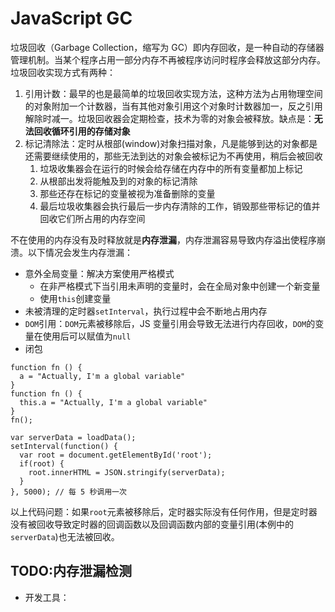 # JavaScript GC

垃圾回收（Garbage Collection，缩写为 GC）即内存回收，是一种自动的存储器管理机制。当某个程序占用一部分内存不再被程序访问时程序会释放这部分内存。垃圾回收实现方式有两种：

1. 引用计数：最早的也是最简单的垃圾回收实现方法，这种方法为占用物理空间的对象附加一个计数器，当有其他对象引用这个对象时计数器加一，反之引用解除时减一。垃圾回收器会定期检查，技术为零的对象会被释放。缺点是：**无法回收循环引用的存储对象**
2. 标记清除法：定时从根部(window)对象扫描对象，凡是能够到达的对象都是还需要继续使用的，那些无法到达的对象会被标记为不再使用，稍后会被回收
   1. 垃圾收集器会在运行的时候会给存储在内存中的所有变量都加上标记
   2. 从根部出发将能触及到的对象的标记清除
   3. 那些还存在标记的变量被视为准备删除的变量
   4. 最后垃圾收集器会执行最后一步内存清除的工作，销毁那些带标记的值并回收它们所占用的内存空间

不在使用的内存没有及时释放就是**内存泄漏**，内存泄漏容易导致内存溢出使程序崩溃。以下情况会发生内存泄漏：

- 意外全局变量：解决方案使用严格模式
  - 在非严格模式下当引用未声明的变量时，会在全局对象中创建一个新变量
  - 使用`this`创建变量
- 未被清理的定时器`setInterval`，执行过程中会不断地占用内存
- `DOM`引用：`DOM`元素被移除后，JS 变量引用会导致无法进行内存回收，`DOM`的变量在使用后可以赋值为`null`
- 闭包

```JS 全局变量案例
function fn () {
  a = "Actually, I'm a global variable"
}
function fn () {
  this.a = "Actually, I'm a global variable"
}
fn();
```

```JS 未清理定时器案例
var serverData = loadData();
setInterval(function() {
  var root = document.getElementById('root');
  if(root) {
    root.innerHTML = JSON.stringify(serverData);
  }
}, 5000); // 每 5 秒调用一次
```

以上代码问题：如果`root`元素被移除后，定时器实际没有任何作用，但是定时器没有被回收导致定时器的回调函数以及回调函数内部的变量引用(本例中的 `serverData`)也无法被回收。

## TODO:内存泄漏检测

- 开发工具：
